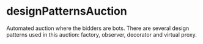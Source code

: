 # designPatternsAuction
Automated auction where the bidders are bots. There are several design patterns used in this auction: factory, observer, decorator and virtual proxy.
